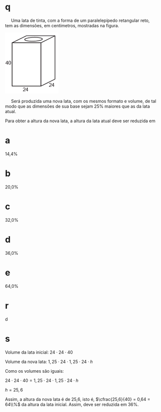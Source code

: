 # q
     Uma lata de tinta, com a forma de um paralelepípedo retangular reto, tem as dimensões, em centímetros, mostradas na figura.

![](e23852f2-ef6f-cbec-11fa-3cef44872ade.png)

     Será produzida uma nova lata, com os mesmos formato e volume, de tal modo que as dimensões de sua base sejam 25% maiores que as da lata atual.

Para obter a altura da nova lata, a altura da lata atual deve ser reduzida em

# a
14,4%

# b
20,0%

# c
32,0%

# d
36,0%

# e
64,0%

# r
d

# s
Volume da lata inicial: $24 \cdot 24 \cdot 40$

Volume da nova lata: $1,25 \cdot 24 \cdot 1,25 \cdot 24 \cdot h$

Como os volumes são iguais:

$24 \cdot 24 \cdot 40 = 1,25 \cdot 24 \cdot 1,25 \cdot 24 \cdot h$

$h = 25,6$

Assim, a altura da nova lata é de 25,6, isto é, $\cfrac{25,6}{40} = 0,64 = 64\\%$ da altura da lata inicial. Assim, deve ser reduzida em 36%.

 
